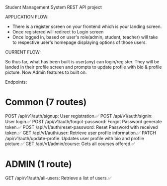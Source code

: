 Student Management System REST API project

APPLICATION FLOW:

- There is a register screen on your frontend which is your landing screen.
- Once registered will redirect to Login screen
- Once logged in, based on user's role(admin, student, teacher) will take to respective user's homepage displaying options of those users.

CURRENT FLOW:

So thus far, what has been built is user(any) can login/register. They will be landed in their profile screen and prompts to update profile with bio & profile picture. Now Admin features to built on.

Endpoints:

# Common (7 routes)

POST /api/v1/auth/signup: User registration.✅
POST /api/v1/auth/signin: User login.✅
POST /api/v1/auth/forgot-password: Forgot Password generate token.✅
POST /api/v1/auth/reset-password: Reset Password with received token.✅
GET /api/v1/auth/user: Retrieve user profile information.✅
PATCH /api/v1/auth/update-profie: Updates user profile with bio and profile picture.✅
GET /api/v1/admin/course: Gets all courses offered.✅

# ADMIN (1 route)

GET /api/v1/auth/all-users: Retrieve a list of users.✅
